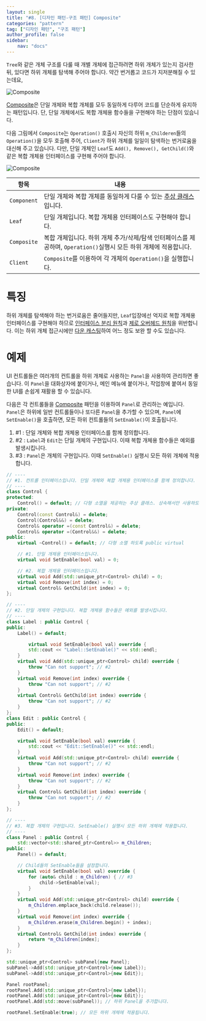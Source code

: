```yaml
---
layout: single
title: "#8. [디자인 패턴-구조 패턴] Composite"
categories: "pattern"
tag: ["디자인 패턴", "구조 패턴"]
author_profile: false
sidebar: 
    nav: "docs"
---
```


`Tree`와 같은 개체 구조를 다룰 때 개별 개체에 접근하려면 하위 개체가 있는지 검사한 뒤, 있다면 하위 개체를 탐색해 주어야 합니다. 약간 번거롭고 코드가 지저분해질 수 있는데요,

![Composite](https://github.com/tango1202/tango1202.github.io/assets/133472501/c8d13e09-77ef-43a1-a568-59b762627a04)

[Composite](https://tango1202.github.io/pattern/pattern-composite/)은 단일 개체와 복합 개체를 모두 동일하게 다루어 코드를 단순하게 유지하는 패턴입니다. 단, 단일 개체에서도 복합 개체용 함수들을 구현해야 하는 단점이 있습니다.

다음 그림에서 `Composite`는 `Operation()` 호출시 자신의 하위 `m_Childeren`들의 `Operation()`을 모두 호출해 주어, `Client`가 하위 개체를 일일이 탐색하는 번거로움을 대신해 주고 있습니다. 다만, 단일 개체인 `Leaf`도 `Add(), Remove(), GetChild()`와 같은 복합 개체용 인터페이스를 구현해 주어야 합니다.

![Composite](https://github.com/tango1202/tango1202.github.io/assets/133472501/bed6023a-c31b-4153-ab8b-8e43a6922b38)

|항목|내용|
|--|--|
|`Component`|단일 개체와 복합 개체를 동일하게 다룰 수 있는 [추상 클래스](https://tango1202.github.io/legacy-cpp-oop/legacy-cpp-oop-abstract-class-interface/#%EC%B6%94%EC%83%81-%ED%81%B4%EB%9E%98%EC%8A%A4)입니다.|
|`Leaf`|단일 개체입니다. 복합 개체용 인터페이스도 구현해야 합니다.|
|`Composite`|복합 개체입니다. 하위 개체 추가/삭제/탐색 인터페이스를 제공하며, `Operation()`실행시 모든 하위 개체에 적용합니다.|
|`Client`|`Composite`를 이용하여 각 개체의 `Operation()`을 실행합니다.|

# 특징

하위 개체를 탐색해야 하는 번거로움은 줄어들지만, `Leaf`입장에선 억지로 복합 개체용 인터페이스를 구현해야 하므로 [인터페이스 분리 원칙](https://tango1202.github.io/principle/principle-interface-segregation/)과 [제로 오버헤드 원칙](https://tango1202.github.io/principle/principle-zero-overhead/)을 위반합니다. 이는 하위 개체 접근시에만 [다운 캐스팅](https://tango1202.github.io/legacy-cpp-oop/legacy-cpp-oop-inheritance/#runtime-type-infortti%EC%99%80-%ED%98%95%EB%B3%80%ED%99%98)하여 어느 정도 보완 할 수도 있습니다.

# 예제

UI 컨트롤들은 여러개의 컨트롤을 하위 개체로 사용하는 `Panel`을 사용하여 관리하면 좋습니다. 이 `Panel`을 대화상자에 붙이거나, 메인 메뉴에 붙이거나, 작업창에 붙여서 동일한 UI를 손쉽게 재활용 할 수 있습니다.

다음은 각 컨트롤들을 [Composite](https://tango1202.github.io/pattern/pattern-composite/) 패턴을 이용하여 `Panel`로 관리하는 예입니다. `Panel`은 하위에 일반 컨트롤들이나 또다른 `Panel`을 추가할 수 있으며, `Panel`에 `SetEnable()`을 호출하면, 모든 하위 컨트롤들의 `SetEnable()`이 호출됩니다.

1. #1 : 단일 개체와 복합 개체용 인터페이스를 함께 정의합니다.
2. #2 : `Label`과 `Edit`는 단일 개체의 구현입니다. 이때 복합 개체용 함수들은 예외를 발생시킵니다.
3. #3 : `Panel`은 개체의 구현입니다. 이때 `SetEnable()` 실행시 모든 하위 개체에 적용합니다.

```cpp
// ----
// #1. 컨트롤 인터페이스입니다. 단일 개체와 복합 개체용 인터페이스를 함께 정의합니다.
// ----
class Control {
protected:
    Control() = default; // 다형 소멸을 제공하는 추상 클래스. 상속해서만 사용하도록 protected
private:
    Control(const Control&) = delete;
    Control(Control&&) = delete;
    Control& operator =(const Control&) = delete;
    Control& operator =(Control&&) = delete;          
public:
    virtual ~Control() = default; // 다형 소멸 하도록 public virtual

    // #1. 단일 개체용 인터페이스입니다.
    virtual void SetEnable(bool val) = 0;

    // #2. 복합 개체용 인터페이스입니다.
    virtual void Add(std::unique_ptr<Control> child) = 0;
    virtual void Remove(int index) = 0;
    virtual Control& GetChild(int index) = 0;
};

// ----
// #2. 단일 개체의 구현입니다. 복합 개체용 함수들은 예외를 발생시킵니다.
// ----
class Label : public Control {
public:
    Label() = default;

        virtual void SetEnable(bool val) override {
        std::cout << "Label::SetEnable()" << std::endl;
    }      
    virtual void Add(std::unique_ptr<Control> child) override {
        throw "Can not support"; // #2
    }
    virtual void Remove(int index) override {
        throw "Can not support"; // #2
    }
    virtual Control& GetChild(int index) override {
        throw "Can not support"; // #2
    }
};
class Edit : public Control {
public:
    Edit() = default;

    virtual void SetEnable(bool val) override {
        std::cout << "Edit::SetEnable()" << std::endl;
    }  
    virtual void Add(std::unique_ptr<Control> child) override {
        throw "Can not support"; // #2
    }
    virtual void Remove(int index) override {
        throw "Can not support"; // #2
    }
    virtual Control& GetChild(int index) override {
        throw "Can not support"; // #2
    }
};

// ----
// #3. 복합 개체의 구현입니다. SetEnable() 실행시 모든 하위 개체에 적용합니다.
// ----
class Panel : public Control {
    std::vector<std::shared_ptr<Control>> m_Children;
public:
    Panel() = default;

    // Child들의 SetEnable들을 설정합니다.
    virtual void SetEnable(bool val) override {
        for (auto& child : m_Children) { // #3
            child->SetEnable(val);
        }
    } 
    virtual void Add(std::unique_ptr<Control> child) override {
        m_Children.emplace_back(child.release());
    }
    virtual void Remove(int index) override {
        m_Children.erase(m_Children.begin() + index);
    }
    virtual Control& GetChild(int index) override {
        return *m_Children[index];
    }
};

std::unique_ptr<Control> subPanel{new Panel};
subPanel->Add(std::unique_ptr<Control>{new Label});
subPanel->Add(std::unique_ptr<Control>{new Edit});   

Panel rootPanel;
rootPanel.Add(std::unique_ptr<Control>{new Label});
rootPanel.Add(std::unique_ptr<Control>{new Edit});
rootPanel.Add(std::move(subPanel)); // 하위 Panel을 추가합니다.

rootPanel.SetEnable(true); // 모든 하위 개체에 적용됩니다.
```

